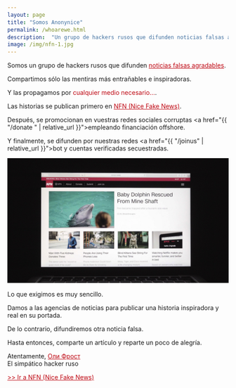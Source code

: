 ```yaml
---
layout: page
title: "Somos Anonynice"
permalink: /whoarewe.html
description:  "Un grupo de hackers rusos que difunden noticias falsas agradables. Compartimos solo las mentiras más entrañables e inspiradoras. Y las propagamos por cualquier medio necesario..."
image: /img/nfn-1.jpg
---
```


<style>
article {
    font-size: 1.3em;

}
hr {
  border-color: #BE0712;
}
.content {
  min-width: 100%;
}
.full-width {
  background-color: #0c0c0c;
  color: white;

}
header {
  border-bottom: 3px solid #BE0712;
}

strong {
  color: #BE0712;
}

h1 {

  font-weight: 500;
  letter-spacing: -0.1;
}

a {
  color: #BE0712;
}

/*article img {
  border: 1px solid white;
}*/

</style>


Somos un grupo de hackers rusos que difunden <a href="/" >noticias falsas agradables</a>.

Compartimos sólo las mentiras más entrañables e inspiradoras.

Y las propagamos por <a style="cursor: pointer;" onclick="window.scrollTo(0, 700);">cualquier medio necesario...</a>.


Las historias se publican primero en [NFN (Nice Fake News)](https://olifro.st/nfn-es).

Después, se promocionan en vuestras redes sociales corruptas <a href="{{ "/donate " | relative_url }}">empleando financiación offshore</a>.

Y finalmente, se difunden por nuestras redes <a href="{{ "/joinus" | relative_url }}">bot y cuentas verificadas secuestradas</a>.

![Nice Fake News](/img/NFN6.jpg)

Lo que exigimos es muy sencillo.

Damos a las agencias de noticias <strong id="thecountdown"></strong> para publicar una historia inspiradora y real en su portada.

De lo contrario, difundiremos otra noticia falsa.

Hasta entonces, comparte un artículo y reparte un poco de alegría.

Atentamente,
<a href="http://olifro.st" class="russian">Оли Фрост</a>  
El simpático hacker ruso

[>> Ir a NFN (Nice Fake News)](https://olifro.st/nfn-es)





<script type="text/javascript">

var countDownDate = new Date("Aug 02, 2018 11:00:00").getTime();


var x = setInterval(function() {


  var now = new Date().getTime();


  var distance = countDownDate - now;


  var days = Math.floor(distance / (1000 * 60 * 60 * 24));
  var hours = Math.floor((distance % (1000 * 60 * 60 * 24)) / (1000 * 60 * 60));
  var minutes = Math.floor((distance % (1000 * 60 * 60)) / (1000 * 60));
  var seconds = Math.floor((distance % (1000 * 60)) / 1000);


  document.getElementById("thecountdown").innerHTML =  horas + ":"
  + minutos + ":" + segundos;


  if (distance < 0) {
    clearInterval(x);
    document.getElementById("thecountdown").innerHTML = "24 horas";
  }
}, 1000);
</script>
